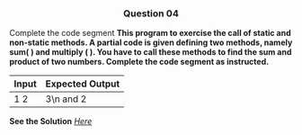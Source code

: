 <h3 align="center"> Question 04 </h3>

Complete the code segment **This program to exercise the call of static and non-static methods. A partial code is given defining two methods, namely sum( ) and multiply ( ). You have to call these methods to find the sum and product of two numbers. Complete the code segment as instructed.**


Input  | Expected Output
-------| ---------------------
1 2    | 3\n and 2

**See the Solution** *[Here](https://github.com/garvitraj/Swayam-IIT-KGP-NPTEL-Java-Course-2021-/blob/main/Week%203/Question%2004/solution.java)*
